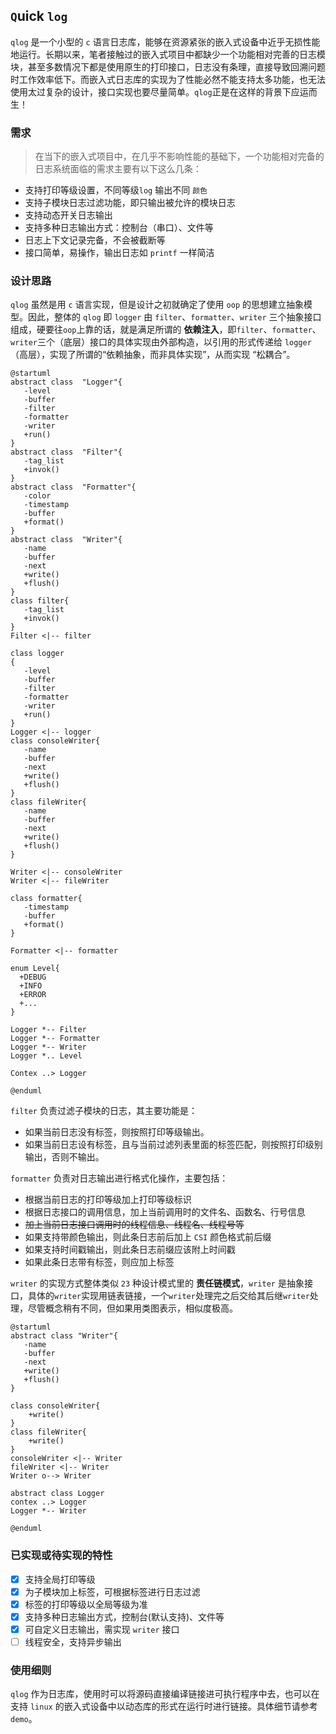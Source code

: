 ## `Q`uick `log`

`qlog` 是一个小型的 `c` 语言日志库，能够在资源紧张的嵌入式设备中近乎无损性能地运行。长期以来，笔者接触过的嵌入式项目中都缺少一个功能相对完善的日志模块，甚至多数情况下都是使用原生的打印接口，日志没有条理，直接导致回溯问题时工作效率低下。而嵌入式日志库的实现为了性能必然不能支持太多功能，也无法使用太过复杂的设计，接口实现也要尽量简单。`qlog`正是在这样的背景下应运而生！  

### 需求

> 在当下的嵌入式项目中，在几乎不影响性能的基础下，一个功能相对完备的日志系统面临的需求主要有以下这么几条：
- 支持打印等级设置，不同等级`log` 输出不同 `颜色`
- 支持子模块日志过滤功能，即只输出被允许的模块日志
- 支持动态开关日志输出
- 支持多种日志输出方式：控制台（串口）、文件等
- 日志上下文记录完备，不会被截断等
- 接口简单，易操作，输出日志如 `printf` 一样简洁

### 设计思路

`qlog` 虽然是用 `c` 语言实现，但是设计之初就确定了使用 `oop` 的思想建立抽象模型。因此，整体的 `qlog` 即 `logger` 由 `filter`、`formatter`、`writer` 三个抽象接口组成，硬要往`oop`上靠的话，就是满足所谓的 **依赖注入**，即`filter`、`formatter`、`writer`三个（底层）接口的具体实现由外部构造，以引用的形式传递给 `logger`（高层），实现了所谓的“依赖抽象，而非具体实现”，从而实现 “松耦合”。

```plantuml
@startuml
abstract class  "Logger"{
   -level
   -buffer
   -filter
   -formatter
   -writer
   +run() 
}
abstract class  "Filter"{
   -tag_list
   +invok()
}
abstract class  "Formatter"{
   -color
   -timestamp
   -buffer
   +format()
}
abstract class  "Writer"{
   -name
   -buffer
   -next
   +write()
   +flush()
}
class filter{
   -tag_list
   +invok()
}
Filter <|-- filter

class logger
{
   -level
   -buffer
   -filter
   -formatter
   -writer
   +run() 
}
Logger <|-- logger
class consoleWriter{
   -name
   -buffer
   -next
   +write()
   +flush()
}
class fileWriter{
   -name
   -buffer
   -next
   +write()
   +flush()
}

Writer <|-- consoleWriter
Writer <|-- fileWriter

class formatter{
   -timestamp
   -buffer
   +format()
}

Formatter <|-- formatter

enum Level{
  +DEBUG
  +INFO
  +ERROR
  +...
}

Logger *-- Filter
Logger *-- Formatter
Logger *-- Writer
Logger *.. Level

Contex ..> Logger

@enduml
```

<!-- ![logger.uml](./assets/logger.png) -->

`filter` 负责过滤子模块的日志，其主要功能是：
- 如果当前日志没有标签，则按照打印等级输出。
- 如果当前日志设有标签，且与当前过滤列表里面的标签匹配，则按照打印级别输出，否则不输出。

`formatter` 负责对日志输出进行格式化操作，主要包括：
- 根据当前日志的打印等级加上打印等级标识
- 根据日志接口的调用信息，加上当前调用时的文件名、函数名、行号信息
- ~~加上当前日志接口调用时的线程信息、线程名、线程号等~~
- 如果支持带颜色输出，则此条日志前后加上 `CSI` 颜色格式前后缀
- 如果支持时间戳输出，则此条日志前缀应该附上时间戳
- 如果此条日志带有标签，则应加上标签

`writer` 的实现方式整体类似 `23` 种设计模式里的 **责任链模式**，`writer` 是抽象接口，具体的`writer`实现用链表链接，一个`writer`处理完之后交给其后继`writer`处理，尽管概念稍有不同，但如果用类图表示，相似度极高。
<!-- ![writer]() -->

```plantuml
@startuml
abstract class "Writer"{
   -name
   -buffer
   -next
   +write()
   +flush()
}

class consoleWriter{
    +write()
}
class fileWriter{
    +write()
}
consoleWriter <|-- Writer
fileWriter <|-- Writer
Writer o--> Writer

abstract class Logger
contex ..> Logger
Logger *-- Writer

@enduml
```


### 已实现或待实现的特性
- [x] 支持全局打印等级
- [x] 为子模块加上标签，可根据标签进行日志过滤
- [x] 标签的打印等级以全局等级为准
- [x] 支持多种日志输出方式，控制台(默认支持)、文件等
- [x] 可自定义日志输出，需实现 `writer` 接口
- [ ] 线程安全，支持异步输出

### 使用细则
`qlog` 作为日志库，使用时可以将源码直接编译链接进可执行程序中去，也可以在支持 `linux` 的嵌入式设备中以动态库的形式在运行时进行链接。具体细节请参考 `demo`。







